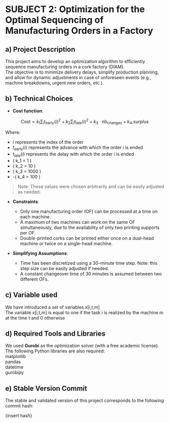 # SUBJECT 2: Optimization for the Optimal Sequencing of Manufacturing Orders in a Factory

## a) Project Description

This project aims to develop an optimization algorithm to efficiently sequence manufacturing orders in a cork factory (DIAM).  
The objective is to minimize delivery delays, simplify production planning, and allow for dynamic adjustments in case of unforeseen events (e.g., machine breakdowns, urgent new orders, etc.).

## b) Technical Choices

- **Cost function**:

$$
  \text{Cost} = k_1 \sum_i t_{\text{early}}(i)^2 + k_2 \sum_i t_{\text{late}}(i)^2 + k_3 \cdot \text{nb}_{\text{changes}} + k_4 . surplus
  $$

  Where:
  - $i$ represents the index of the order
  - $t_{\text{early}}(i)$ represents the advance with which the order i is ended
  - $t_{\text{late}}(i)$ represents the delay with which the order i is ended
  - \( k_1 = 1 \)
  - \( k_2 = 10 \)
  - \( k_3 = 1000 \)
  -  -\( k_4 = 100 \)

  > Note: These values were chosen arbitrarily and can be easily adjusted as needed.
- **Constraints**:
  - Only one manufacturing order (OF) can be processed at a time on each machine.
  - A maximum of two machines can work on the same OF simultaneously, due to the availability of only two printing supports per OF.
  - Double-printed corks can be printed either once on a dual-head machine or twice on a single-head machine.
  

- **Simplifying Assumptions**:
  - Time has been discretized using a 30-minute time step. Note: this step size can be easily adjusted if needed.
  - A constant changeover time of 30 minutes is assumed between two different OFs.
 
## c) Variable used
We have introduced a set of variables x[i,t,m]\
The variable x[i,t,m] is equal to one if the task i is realized by the machine m at the time t and 0 otherwise
## d) Required Tools and Libraries

We used **Gurobi** as the optimization solver (with a free academic license).  
The following Python libraries are also required:  
matplotlib  
pandas  
datetime  
gurobipy  

## e) Stable Version Commit

The stable and validated version of this project corresponds to the following commit hash:

{insert hash}

